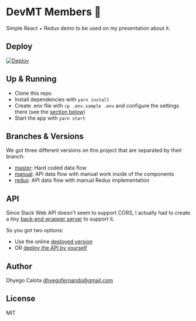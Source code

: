 # DevMT Members :notebook_with_decorative_cover:
Simple React + Redux demo to be used on my presentation about it.

## Deploy
[![Deploy](https://www.herokucdn.com/deploy/button.svg)](https://heroku.com/deploy)

## Up & Running
- Clone this repo
- Install dependencies with `yarn install`
- Create .env file with `cp .env.sample .env` and configure the settings there (see the [section below](#API))
- Start the app with `yarn start`

## Branches & Versions
We got three different versions on this project that are separated by their branch:

- [master](https://github.com/dhyegocalota/devmt-members/tree/master): Hard coded data flow
- [manual](https://github.com/dhyegocalota/devmt-members/tree/manual): API data flow with manual work inside of the components
- [redux](https://github.com/dhyegocalota/devmt-members/tree/redux): API data flow with manual Redux implementation

## API
Since Slack Web API doesn't seem to support CORS, I actually had to create a tiny [back-end wrapper server](https://github.com/dhyegocalota/devmt-members-api) to support it.

So you got two options:

- Use the online [deployed version](http://devmt-members-api.herokuapp.com/)
- OR [deploy the API by yourself](https://github.com/dhyegocalota/devmt-members-api/tree/manual#deploy)

## Author
Dhyego Calota <dhyegofernando@gmail.com>

## License
MIT
